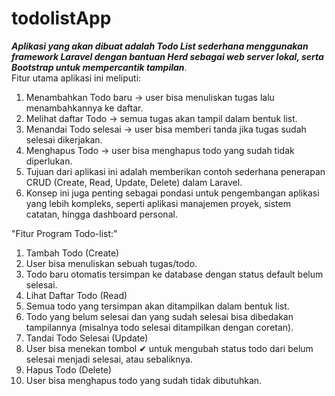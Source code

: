 # todolistApp
***Aplikasi yang akan dibuat adalah Todo List sederhana menggunakan framework Laravel dengan bantuan Herd sebagai web server lokal, serta Bootstrap untuk mempercantik tampilan***.  
Fitur utama aplikasi ini meliputi:

1. Menambahkan Todo baru → user bisa menuliskan tugas lalu menambahkannya ke daftar.
2. Melihat daftar Todo → semua tugas akan tampil dalam bentuk list.
3. Menandai Todo selesai → user bisa memberi tanda jika tugas sudah selesai dikerjakan.
4. Menghapus Todo → user bisa menghapus todo yang sudah tidak diperlukan.
5. Tujuan dari aplikasi ini adalah memberikan contoh sederhana penerapan CRUD (Create, Read, Update, Delete) dalam Laravel.
6. Konsep ini juga penting sebagai pondasi untuk pengembangan aplikasi yang lebih kompleks, seperti aplikasi manajemen proyek, sistem catatan, hingga dashboard personal.

"Fitur Program Todo-list:"
1. Tambah Todo (Create)
2. User bisa menuliskan sebuah tugas/todo.
3. Todo baru otomatis tersimpan ke database dengan status default belum selesai.
4. Lihat Daftar Todo (Read)
5. Semua todo yang tersimpan akan ditampilkan dalam bentuk list.
6. Todo yang belum selesai dan yang sudah selesai bisa dibedakan tampilannya (misalnya todo selesai ditampilkan dengan coretan).
7. Tandai Todo Selesai (Update)
8. User bisa menekan tombol ✔ untuk mengubah status todo dari belum selesai menjadi selesai, atau sebaliknya.
9. Hapus Todo (Delete)
10. User bisa menghapus todo yang sudah tidak dibutuhkan.
